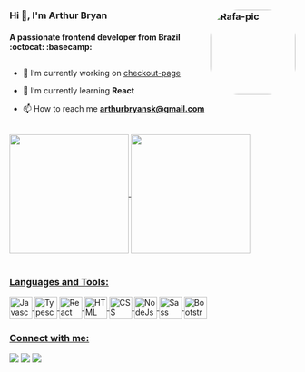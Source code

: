
### Hi 👋, I'm Arthur Bryan <img align="right" alt="Rafa-pic" height="150" style="border-radius:50px;" src="https://media.discordapp.net/attachments/898301069363400727/974017030590169198/ufoxy.png?width=676&height=676">
#### A passionate frontend developer from Brazil :octocat: :basecamp:

##

- 🔭 I’m currently working on <a href="https://github.com/ufoxy/checkout-page" target="_blank">checkout-page</a> 
  
- 🌱 I’m currently learning **React**

- 📫 How to reach me **arthurbryansk@gmail.com**

<br>

<div align="left">
  <a href="https://github.com/ufoxy">
  <img height="210em" align="center" src="https://github-readme-stats.vercel.app/api?username=ufoxy&theme=codeSTACKr&border_color=2D3638"/>
  <img height="210em" align="center" src="https://github-readme-stats.vercel.app/api/top-langs/?username=ufoxy&layout=demo&theme=codeSTACKr&border_color=2D3638"/>
</div>

<br>

<h3 align="left">Languages and Tools:</h3>
  <p style="display: inline_block">
    <img align="center" alt="Javascript" height="40" width="40" src="https://cdn.jsdelivr.net/gh/devicons/devicon/icons/javascript/javascript-original.svg">
    <img align="center" alt="Typescript" height="40" width="40" src="https://cdn.jsdelivr.net/gh/devicons/devicon/icons/typescript/typescript-original.svg">
    <img align="center" alt="React" height="40" width="40" src="https://cdn.jsdelivr.net/gh/devicons/devicon/icons/react/react-original.svg">
    <img align="center" alt="HTML" height="40" width="40" src="https://cdn.jsdelivr.net/gh/devicons/devicon/icons/html5/html5-original.svg" />
    <img align="center" alt="CSS" height="40" width="40" src="https://cdn.jsdelivr.net/gh/devicons/devicon/icons/css3/css3-original.svg">
    <img align="center" alt="NodeJs" height="40" width="40" src="https://cdn.jsdelivr.net/gh/devicons/devicon/icons/nodejs/nodejs-original.svg" />
    <img align="center" alt="Sass" height="40" width="40" src="https://cdn.jsdelivr.net/gh/devicons/devicon/icons/sass/sass-original.svg" />
    <img align="center" alt="Bootstrap" height="40" width="40" src="https://cdn.jsdelivr.net/gh/devicons/devicon/icons/bootstrap/bootstrap-original.svg" />
</p>
  
<h3 align="left">Connect with me:</h3>
  <p align="left">
    <a href="https://www.linkedin.com/in/arthurbryan/" target="_blank"><img src="https://img.shields.io/badge/-LinkedIn-%230077B5?style=for-the-badge&logo=linkedin&logoColor=white" target="_blank"></a> 
    <a href="mailto:arthurbryansk@gmail.com"><img src="https://img.shields.io/badge/-Gmail-%23333?style=for-the-badge&logo=gmail&logoColor=white" target="_blank"></a>
    <a href="https://discord.com/channels/@xsiii#2868" target="_blank"><img src="https://img.shields.io/badge/Discord-7289DA?style=for-the-badge&logo=discord&logoColor=white" target="_blank"></a>
</p>

